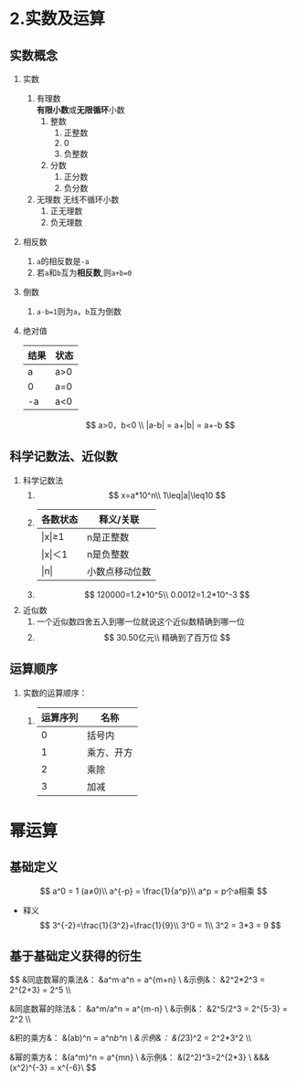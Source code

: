 # 2.实数及运算

## 实数概念

1. 实数
   1. 有理数\
      **有限小数**或**无限循环**小数
      1. 整数
         1. 正整数
         2. 0
         3. 负整数
      2. 分数
         1. 正分数
         2. 负分数
   2. 无理数
      无线不循环小数
      1. 正无理数
      2. 负无理数
2. 相反数
   1. `a`的相反数是`-a`
   2. 若`a`和`b`互为**相反数**,则`a+b=0`
3. 倒数
   1. `a·b=1`则为`a`，`b`互为倒数
4.  绝对值

    | 结果 | 状态  |
    | -- | --- |
    | a  | a>0 |
    | 0  | a=0 |
    | -a | a<0 |

    $$
    a>0，b<0 \\ 
    |a-b| = a+|b| = a+-b
    $$

## 科学记数法、近似数

1. 科学记数法
   1. $$
      x=a*10^n\\ 
      1\leq|a|\leq10
      $$
   2. | 各数状态    | 释义/关联   |
      | ------- | ------- |
      | \|x\|≥1 | n是正整数   |
      | \|x\|＜1 | n是负整数   |
      | \|n\|   | 小数点移动位数 |
   3. $$
      120000=1.2*10^5\\ 
      0.0012=1.2*10^-3
      $$
2. 近似数
   1. 一个近似数四舍五入到哪一位就说这个近似数精确到哪一位
   2. $$
      30.50亿元\\ 
      精确到了百万位
      $$

## 运算顺序

1. 实数的运算顺序：
   1. | 运算序列 | 名称    |
      | ---- | ----- |
      | 0    | 括号内   |
      | 1    | 乘方、开方 |
      | 2    | 乘除    |
      | 3    | 加减    |

#  幂运算

## 基础定义
$$
a^0 = 1 (a≠0)\\
a^{-p} = \frac{1}{a^p}\\
a^p = p个a相乘
$$

*  释义
   $$
   3^{-2}=\frac{1}{3^2}=\frac{1}{9}\\
   3^0 = 1\\
   3^2 = 3*3 = 9
   $$

## 基于基础定义获得的衍生

$$
&同底数幂的乘法&：   &a^m·a^n    =    a^{m+n}  \\
&示例&： &2^2*2^3 = 2^{2+3} = 2^5  \\\\

&同底数幂的除法&：   &a^m/a^n    =    a^{m-n}  \\
&示例&： &2^5/2^3 = 2^{5-3} = 2^2	\\\\

&积的乘方&：         &(ab)^n     =    a^n*b^n   \\
&示例&： &(2*3)^2 = 2^2*3^2  \\\\

&幂的乘方&：         &(a^m)^n    =    a^{mn}   \\
&示例&： &(2^2)^3=2^{2*3}  \\
&&&(x^2)^{-3} = x^{-6}\\
$$

